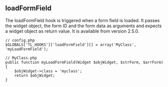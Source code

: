 loadFormField
-------------

The loadFormField hook is triggered when a form field is loaded. It passes the widget object, the form ID and the form data as arguments and expects a widget object as return value. It is available from version 2.5.0.

	// config.php
	$GLOBALS['TL_HOOKS']['loadFormField'][] = array('MyClass', 'myLoadFormField');
	 
	// MyClass.php
	public function myLoadFormField(Widget $objWidget, $strForm, $arrForm)
	{
	    $objWidget->class = 'myclass';
	    return $objWidget;
	}
